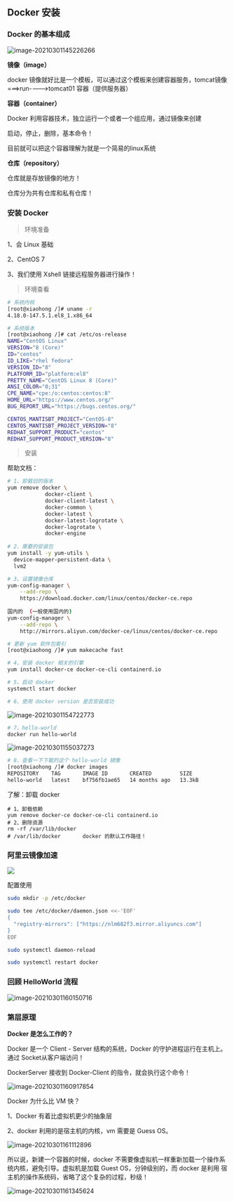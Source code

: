 ## Docker 安装

### Docker 的基本组成

![image-20210301145226266](C:\Users\李祥鸿\AppData\Roaming\Typora\typora-user-images\image-20210301145226266.png)

**镜像（image）**

docker 镜像就好比是一个模板，可以通过这个模板来创建容器服务，tomcat镜像 ===>run---->tomcat01 容器（提供服务器）

**容器（container）**

Docker 利用容器技术，独立运行一个或者一个组应用，通过镜像来创建

启动，停止，删除，基本命令！

目前就可以把这个容器理解为就是一个简易的linux系统

**仓库（repository）**

仓库就是存放镜像的地方！

仓库分为共有仓库和私有仓库！



### 安装 Docker

> 环境准备

1、会 Linux 基础

2、CentOS 7

3、我们使用 Xshell 链接远程服务器进行操作！

> 环境查看

```bash
# 系统内核
[root@xiaohong /]# uname -r
4.18.0-147.5.1.el8_1.x86_64
```

```bash
# 系统版本
[root@xiaohong /]# cat /etc/os-release
NAME="CentOS Linux"
VERSION="8 (Core)"
ID="centos"
ID_LIKE="rhel fedora"
VERSION_ID="8"
PLATFORM_ID="platform:el8"
PRETTY_NAME="CentOS Linux 8 (Core)"
ANSI_COLOR="0;31"
CPE_NAME="cpe:/o:centos:centos:8"
HOME_URL="https://www.centos.org/"
BUG_REPORT_URL="https://bugs.centos.org/"

CENTOS_MANTISBT_PROJECT="CentOS-8"
CENTOS_MANTISBT_PROJECT_VERSION="8"
REDHAT_SUPPORT_PRODUCT="centos"
REDHAT_SUPPORT_PRODUCT_VERSION="8"
```



> 安装

帮助文档：

```bash
# 1、卸载旧的版本
yum remove docker \
            docker-client \
            docker-client-latest \
            docker-common \
            docker-latest \
            docker-latest-logrotate \
            docker-logrotate \
            docker-engine
            
# 2、需要的安装包
yum install -y yum-utils \
  device-mapper-persistent-data \
  lvm2

# 3、设置镜像仓库
yum-config-manager \
    --add-repo \
    https://download.docker.com/linux/centos/docker-ce.repo
    
国内的  (一般使用国内的)
yum-config-manager \
	--add-repo \
	http://mirrors.aliyun.com/docker-ce/linux/centos/docker-ce.repo

# 更新 yum 软件包索引
[root@xiaohong /]# yum makecache fast

# 4、安装 docker 相关的引擎
yum install docker-ce docker-ce-cli containerd.io

# 5、启动 docker
systemctl start docker

# 6、使用 docker version 是否安装成功
```

![image-20210301154722773](C:\Users\李祥鸿\AppData\Roaming\Typora\typora-user-images\image-20210301154722773.png)

```bash
# 7、hello-world
docker run hello-world
```

![image-20210301155037273](C:\Users\李祥鸿\AppData\Roaming\Typora\typora-user-images\image-20210301155037273.png)



```bash
# 8、查看一下下载的这个 hello-world 镜像
[root@xiaohong /]# docker images
REPOSITORY    TAG       IMAGE ID       CREATED         SIZE
hello-world   latest    bf756fb1ae65   14 months ago   13.3kB
```

了解：卸载 docker

```shell
# 1、卸载依赖
yum remove docker-ce docker-ce-cli containerd.io
# 2、删除资源
rm -rf /var/lib/docker
# /var/lib/docker		docker 的默认工作路径！
```





### 阿里云镜像加速

![](C:\Users\李祥鸿\AppData\Roaming\Typora\typora-user-images\image-20210301155831388.png)



配置使用

```bash
sudo mkdir -p /etc/docker

sudo tee /etc/docker/daemon.json <<-'EOF'
{
  "registry-mirrors": ["https://nlm682f3.mirror.aliyuncs.com"]
}
EOF

sudo systemctl daemon-reload

sudo systemctl restart docker
```



### 回顾 HelloWorld 流程

![image-20210301160150716](C:\Users\李祥鸿\AppData\Roaming\Typora\typora-user-images\image-20210301160150716.png)



### 第层原理

**Docker 是怎么工作的？**

Docker 是一个 Client - Server 结构的系统，Docker 的守护进程运行在主机上。通过 Socket从客户端访问！

DockerServer 接收到 Docker-Client 的指令，就会执行这个命令！

![image-20210301160917854](C:\Users\李祥鸿\AppData\Roaming\Typora\typora-user-images\image-20210301160917854.png)

Docker 为什么比 VM 快？

1、Docker 有着比虚拟机更少的抽象层

2、docker 利用的是宿主机的内核，vm 需要是 Guess OS。

![image-20210301161112896](C:\Users\李祥鸿\AppData\Roaming\Typora\typora-user-images\image-20210301161112896.png)

所以说，新建一个容器的时候，docker 不需要像虚拟机一样重新加载一个操作系统内核，避免引导。虚拟机是加载 Guest OS，分钟级别的，而 docker 是利用 宿主机的操作系统码，省略了这个复杂的过程，秒级！

![image-20210301161345624](C:\Users\李祥鸿\AppData\Roaming\Typora\typora-user-images\image-20210301161345624.png)



